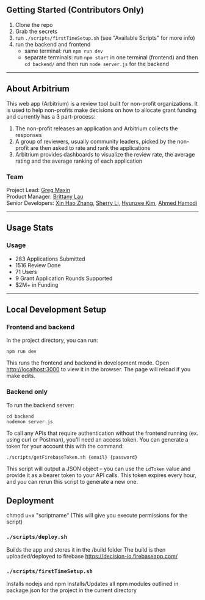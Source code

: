 ## Getting Started (Contributors Only)
1. Clone the repo
2. Grab the secrets
3. run `./scripts/firstTimeSetup.sh` (see "Available Scripts" for more info)
4. run the backend and frontend
    - same terminal: run `npm run dev`
    - separate terminals: run `npm start` in one terminal (frontend) and then `cd backend/` and then run `node server.js` for the backend

---------------------------------------------------------------------------------------------------

## About Arbitrium

This web app (Arbitrium) is a review tool built for non-profit organizations. It is used to help non-profits make decisions on how to allocate grant funding and currently has a 3 part-process:
1. The non-profit releases an application and Arbitrium collects the responses
2. A group of reviewers, usually community leaders, picked by the non-profit are then asked to rate and rank the applications
3. Arbitrium provides dashboards to visualize the review rate, the average rating and the average ranking of each application

### Team

Project Lead: [Greg Maxin](https://github.com/GodGreg)\
Product Manager: [Brittany Lau](https://github.com/brittanylau)\
Senior Developers: [Xin Hao Zhang](https://github.com/xinhaoz), [Sherry Li](https://github.com/sherryhli), [Hyunzee Kim](https://github.com/hyunzeekim), [Ahmed Hamodi](https://github.com/ahmedhamodi)

---------------------------------------------------------------------------------------------------

## Usage Stats

### Usage
- 283 Applications Submitted
- 1516 Review Done
- 71 Users
- 9 Grant Application Rounds Supported
- $2M+ in Funding

---------------------------------------------------------------------------------------------------
## Local Development Setup

### Frontend and backend
In the project directory, you can run:
```
npm run dev
```
This runs the frontend and backend in development mode.
Open [http://localhost:3000](http://localhost:3000) to view it in the browser.
The page will reload if you make edits.

### Backend only
To run the backend server:
```
cd backend
nodemon server.js
```
To call any APIs that require authentication without the frontend running (ex. using curl or Postman), you'll need an access token. You can generate a token for your account this with the command:
```
./scripts/getFirebaseToken.sh {email} {password}
``` 
This script will output a JSON object – you can use the `idToken` value and provide it as a bearer token to your API calls. This token expires every hour, and you can rerun this script to generate a new one.

## Deployment
chmod u+x "scriptname" (This will give you execute permissions for the script)
### `./scripts/deploy.sh`

Builds the app and stores it in the /build folder
The build is then uploaded/deployed to firebase https://decision-io.firebaseapp.com/

### `./scripts/firstTimeSetup.sh`

Installs nodejs and npm
Installs/Updates all npm modules outlined in package.json for the project in the current directory
